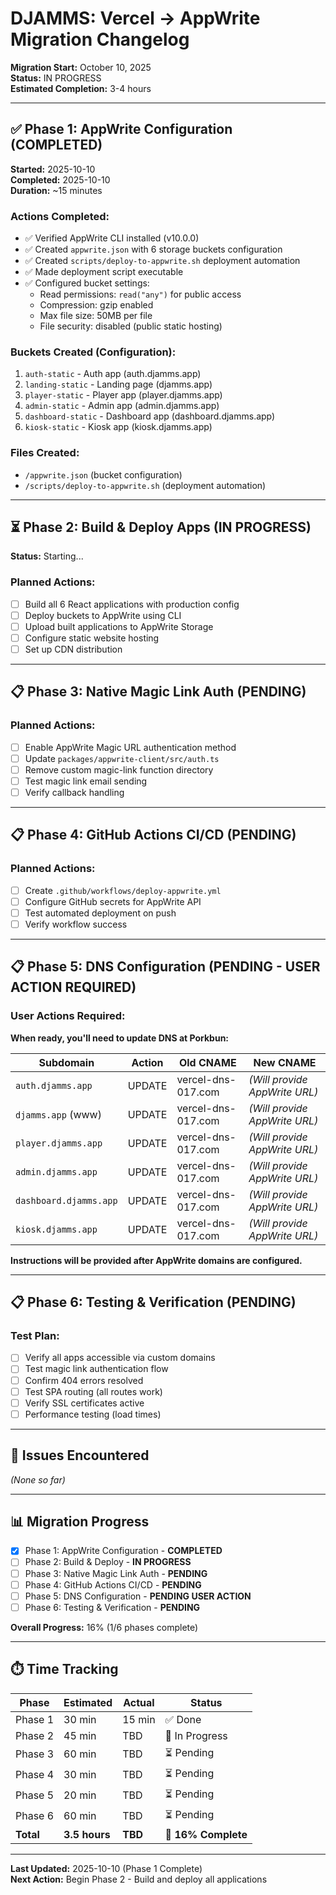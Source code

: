 # DJAMMS: Vercel → AppWrite Migration Changelog

**Migration Start:** October 10, 2025  
**Status:** IN PROGRESS  
**Estimated Completion:** 3-4 hours

---

## ✅ Phase 1: AppWrite Configuration (COMPLETED)

**Started:** 2025-10-10  
**Completed:** 2025-10-10  
**Duration:** ~15 minutes

### Actions Completed:
- ✅ Verified AppWrite CLI installed (v10.0.0)
- ✅ Created `appwrite.json` with 6 storage buckets configuration
- ✅ Created `scripts/deploy-to-appwrite.sh` deployment automation
- ✅ Made deployment script executable
- ✅ Configured bucket settings:
  - Read permissions: `read("any")` for public access
  - Compression: gzip enabled
  - Max file size: 50MB per file
  - File security: disabled (public static hosting)

### Buckets Created (Configuration):
1. `auth-static` - Auth app (auth.djamms.app)
2. `landing-static` - Landing page (djamms.app)
3. `player-static` - Player app (player.djamms.app)
4. `admin-static` - Admin app (admin.djamms.app)
5. `dashboard-static` - Dashboard app (dashboard.djamms.app)
6. `kiosk-static` - Kiosk app (kiosk.djamms.app)

### Files Created:
- `/appwrite.json` (bucket configuration)
- `/scripts/deploy-to-appwrite.sh` (deployment automation)

---

## ⏳ Phase 2: Build & Deploy Apps (IN PROGRESS)

**Status:** Starting...

### Planned Actions:
- [ ] Build all 6 React applications with production config
- [ ] Deploy buckets to AppWrite using CLI
- [ ] Upload built applications to AppWrite Storage
- [ ] Configure static website hosting
- [ ] Set up CDN distribution

---

## 📋 Phase 3: Native Magic Link Auth (PENDING)

### Planned Actions:
- [ ] Enable AppWrite Magic URL authentication method
- [ ] Update `packages/appwrite-client/src/auth.ts`
- [ ] Remove custom magic-link function directory
- [ ] Test magic link email sending
- [ ] Verify callback handling

---

## 📋 Phase 4: GitHub Actions CI/CD (PENDING)

### Planned Actions:
- [ ] Create `.github/workflows/deploy-appwrite.yml`
- [ ] Configure GitHub secrets for AppWrite API
- [ ] Test automated deployment on push
- [ ] Verify workflow success

---

## 📋 Phase 5: DNS Configuration (PENDING - USER ACTION REQUIRED)

### User Actions Required:
**When ready, you'll need to update DNS at Porkbun:**

| Subdomain | Action | Old CNAME | New CNAME |
|-----------|--------|-----------|-----------|
| `auth.djamms.app` | UPDATE | vercel-dns-017.com | *(Will provide AppWrite URL)* |
| `djamms.app` (www) | UPDATE | vercel-dns-017.com | *(Will provide AppWrite URL)* |
| `player.djamms.app` | UPDATE | vercel-dns-017.com | *(Will provide AppWrite URL)* |
| `admin.djamms.app` | UPDATE | vercel-dns-017.com | *(Will provide AppWrite URL)* |
| `dashboard.djamms.app` | UPDATE | vercel-dns-017.com | *(Will provide AppWrite URL)* |
| `kiosk.djamms.app` | UPDATE | vercel-dns-017.com | *(Will provide AppWrite URL)* |

**Instructions will be provided after AppWrite domains are configured.**

---

## 📋 Phase 6: Testing & Verification (PENDING)

### Test Plan:
- [ ] Verify all apps accessible via custom domains
- [ ] Test magic link authentication flow
- [ ] Confirm 404 errors resolved
- [ ] Test SPA routing (all routes work)
- [ ] Verify SSL certificates active
- [ ] Performance testing (load times)

---

## 🐛 Issues Encountered

*(None so far)*

---

## 📊 Migration Progress

- [x] Phase 1: AppWrite Configuration - **COMPLETED**
- [ ] Phase 2: Build & Deploy - **IN PROGRESS**
- [ ] Phase 3: Native Magic Link Auth - **PENDING**
- [ ] Phase 4: GitHub Actions CI/CD - **PENDING**
- [ ] Phase 5: DNS Configuration - **PENDING USER ACTION**
- [ ] Phase 6: Testing & Verification - **PENDING**

**Overall Progress:** 16% (1/6 phases complete)

---

## ⏱️ Time Tracking

| Phase | Estimated | Actual | Status |
|-------|-----------|--------|--------|
| Phase 1 | 30 min | 15 min | ✅ Done |
| Phase 2 | 45 min | TBD | 🔄 In Progress |
| Phase 3 | 60 min | TBD | ⏳ Pending |
| Phase 4 | 30 min | TBD | ⏳ Pending |
| Phase 5 | 20 min | TBD | ⏳ Pending |
| Phase 6 | 60 min | TBD | ⏳ Pending |
| **Total** | **3.5 hours** | **TBD** | 🔄 **16% Complete** |

---

**Last Updated:** 2025-10-10 (Phase 1 Complete)  
**Next Action:** Begin Phase 2 - Build and deploy all applications
